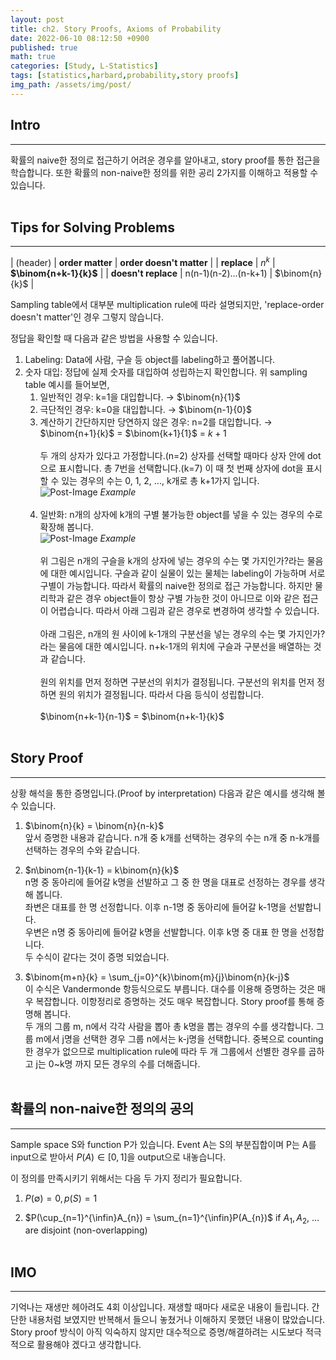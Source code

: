 ```yaml
---
layout: post
title: ch2. Story Proofs, Axioms of Probability
date: 2022-06-10 08:12:50 +0900
published: true
math: true
categories: [Study, L-Statistics]
tags: [statistics,harbard,probability,story proofs]
img_path: /assets/img/post/
---
```


## Intro
***

 확률의 naive한 정의로 접근하기 어려운 경우를 알아내고, story proof를 통한 접근을 학습합니다. 또한 확률의 non-naive한 정의를 위한 공리 2가지를 이해하고 적용할 수 있습니다.
 <br><br>


## Tips for Solving Problems
***

| (header) | **order matter**  | **order doesn't matter** |
| **replace** | $n^{k}$ | **$\binom{n+k-1}{k}$** |
| **doesn't replace** | n(n-1)(n-2)...(n-k+1) | $\binom{n}{k}$ |

 Sampling table에서 대부분 multiplication rule에 따라 설명되지만, 'replace-order doesn't matter'인 경우 그렇지 않습니다.

 정답을 확인할 때 다음과 같은 방법을 사용할 수 있습니다.

 1. Labeling: Data에 사람, 구슬 등 object를 labeling하고 풀어봅니다.
 2. 숫자 대입: 정답에 실제 숫자를 대입하여 성립하는지 확인합니다. 위 sampling table 예시를 들어보면,
     1. 일반적인 경우: k=1을 대입합니다. → $\binom{n}{1}$
     2. 극단적인 경우: k=0을 대입합니다. → $\binom{n-1}{0}$
     3. 계산하기 간단하지만 당연하지 않은 경우: n=2를 대입합니다. → $\binom{n+1}{k}$ = $\binom{k+1}{1}$ = $k+1$<br><br>
     두 개의 상자가 있다고 가정합니다.(n=2) 상자를 선택할 때마다 상자 안에 dot으로 표시합니다. 총 7번을 선택합니다.(k=7) 이 때 첫 번째 상자에 dot을 표시할 수 있는 경우의 수는 0, 1, 2, ..., k개로 총 k+1가지 입니다.<br>
     ![Post-Image](Story_Proofs_Axioms_of_Probability_ex1_.png)
 _Example_
 <br><br>
     4. 일반화: n개의 상자에 k개의 구별 불가능한 object를 넣을 수 있는 경우의 수로 확장해 봅니다.<br>
     ![Post-Image](Story_Proofs_Axioms_of_Probability_ex2_.png)
 _Example_
 <br><br>
     위 그림은 n개의 구슬을 k개의 상자에 넣는 경우의 수는 몇 가지인가?라는 물음에 대한 예시입니다. 구슬과 같이 실물이 있는 물체는 labeling이 가능하며 서로 구별이 가능합니다. 따라서 확률의 naive한 정의로 접근 가능합니다. 하지만 물리학과 같은 경우 object들이 항상 구별 가능한 것이 아니므로 이와 같은 접근이 어렵습니다. 따라서 아래 그림과 같은 경우로 변경하여 생각할 수 있습니다.<br><br>
     아래 그림은, n개의 원 사이에 k-1개의 구분선을 넣는 경우의 수는 몇 가지인가?라는 물음에 대한 예시입니다. n+k-1개의 위치에 구슬과 구분선을 배열하는 것과 같습니다.<br><br>
     원의 위치를 먼저 정하면 구분선의 위치가 결정됩니다. 구분선의 위치를 먼저 정하면 원의 위치가 결정됩니다. 따라서 다음 등식이 성립합니다.<br><br>
     $\binom{n+k-1}{n-1}$ = $\binom{n+k-1}{k}$
     <br><br>


## Story Proof
***

 상황 해석을 통한 증명입니다.(Proof by interpretation) 다음과 같은 예시를 생각해 볼 수 있습니다.

 1. $\binom{n}{k} = \binom{n}{n-k}$<br>
 앞서 증명한 내용과 같습니다. n개 중 k개를 선택하는 경우의 수는 n개 중 n-k개를 선택하는 경우의 수와 같습니다.

 2. $n\binom{n-1}{k-1} = k\binom{n}{k}$<br>
 n명 중 동아리에 들어갈 k명을 선발하고 그 중 한 명을 대표로 선정하는 경우를 생각해 봅니다.<br>
 좌변은 대표를 한 명 선정합니다. 이후 n-1명 중 동아리에 들어갈 k-1명을 선발합니다.<br>
 우변은 n명 중 동아리에 들어갈 k명을 선발합니다. 이후 k명 중 대표 한 명을 선정합니다.<br>
 두 수식이 같다는 것이 증명 되었습니다.

 3. $\binom{m+n}{k} = \sum_{j=0}^{k}\binom{m}{j}\binom{n}{k-j}$<br>
 이 수식은 Vandermonde 항등식으로도 부릅니다. 대수를 이용해 증명하는 것은 매우 복잡합니다. 이항정리로 증명하는 것도 매우 복잡합니다. Story proof를 통해 증명해 봅니다.<br>
 두 개의 그룹 m, n에서 각각 사람을 뽑아 총 k명을 뽑는 경우의 수를 생각합니다. 그룹 m에서 j명을 선택한 경우 그룹 n에서는 k-j명을 선택합니다. 중복으로 counting한 경우가 없으므로 multiplication rule에 따라 두 개 그룹에서 선별한 경우를 곱하고 j는 0~k명 까지 모든 경우의 수를 더해줍니다.
 <br><br>


## 확률의 non-naive한 정의의 공의
***

 Sample space S와 function P가 있습니다. Event A는 S의 부분집합이며 P는 A를 input으로 받아서 $P(A)\in[0,1]$을 output으로 내놓습니다.

 이 정의를 만족시키기 위해서는 다음 두 가지 정리가 필요합니다.

 1. $P(\emptyset)=0, p(S)=1$

 2. $P(\cup_{n=1}^{\infin}A_{n}) = \sum_{n=1}^{\infin}P(A_{n})$ if $A_{1}, A_{2}$, ... are disjoint (non-overlapping)
 <br><br>


## IMO
***

 기억나는 재생만 헤아려도 4회 이상입니다. 재생할 때마다 새로운 내용이 들립니다. 간단한 내용처럼 보였지만 반복해서 들으니 놓쳤거나 이해하지 못했던 내용이 많았습니다. Story proof 방식이 아직 익숙하지 않지만 대수적으로 증명/해결하려는 시도보다 적극적으로 활용해야 겠다고 생각합니다.